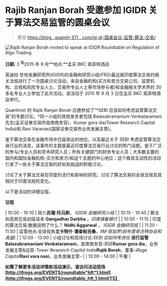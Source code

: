 # Rajib Ranjan Borah 受邀参加 IGIDR 关于算法交易监管的圆桌会议

> 原文:[https://blog . quantin STI . com/igi dr-圆桌会议-监管-算法-交易/](https://blog.quantinsti.com/igidr-roundtable-regulating-algo-trading/)

![Rajib Ranjan Borah invited to speak at IGIDR Roundtable on Regulation of Algo Trading](../Images/460a675d58ec5c47757e08cb0940b3dd.png)

**日期:** 3 <sup>路</sup>2015 年 9 月**地点:**孟买 BKC 索菲特酒店

英迪拉·甘地发展研究所(IGIDR)的金融和研究小组(FRG)最近就印度算法交易的相关法规进行了一次圆桌讨论活动。来自金融机构(买方和卖方交易公司、监管机构、合规和风险专业人士、交易所专业人士等市场参与者)和金融相关学术界的 30 多名专业人士参加了此次活动。该活动于 2015 年 9 月 3 日在孟买 BKC 索菲特酒店举行。

QuantInsti 的 Rajib Ranjan Borah 应邀参加了“*SEBI 应该如何考虑监管算法交易”的专题讨论。*同一小组的其他发言者包括 Balasubramanium Venkataramani 先生(孟买证券交易所首席商务官)、Kumar gora dia(Tower Research Capital India)和 Ravi Varanasi(国家证券交易所业务发展主管)。

鉴于算法交易在金融市场中日益突出的地位，以及最近关于 SEBI 考虑监管算法交易行业的消息，该事件的主题是最近印度算法交易行业讨论的热门话题。鉴于广泛的参与(专业人员和学术研究人员；所有关键部门的财务专业人员；大多数主要的国内和国际金融机构-买方和卖方)和这个主题的中心地位；这个极具互动性的活动引发了一些关于算法交易的好处和挑战的积极讨论。

讨论了关于算法交易在印度的流行和影响的研究。讨论了算法交易的全球法规及其相对于印度法规的变化。

以下是活动的详细议程。

**议程**

| 10:00 - 10:10 | 简介**苏珊·托马斯**， *IGIDR 金融研究小组* |
| 10:15 - 10:45 | 算法和高频交易初级读本 **Gangadhar Darbha** ，*印度储备银行* |
| 10:50 - 11:15 | 印度的算法交易:数据说明了什么？ **Nidhi Aggarwal** ， *IGIDR 金融研究组* |
| 11:20 - 11:50 | 监管地点:全球视角**文卡特什·潘查帕吉桑**，*IIM·班加罗(前布里奇沃特协会和高盛)* |
| 12:00 - 13:00 | 小组讨论和现场讨论:*SEBI 应如何考虑在* **进行监管 Balasubramaniam Venkataramani**，首席商务官-*BSE***Kumar gora dia**，业务发展主管&运营-*Tower Research Capital India***Rajib Borah**，董事-*iRage Capital***Ravi vara nasi**，业务发展主管- |
| 13:00 - 14:00 | 午餐 |

**如需了解更多活动详情和活动演示，请访问活动现场[http://ifrogs.org/EVENTS/roundtable*hft*1.html](http://ifrogs.org/EVENTS/roundtable_hft_1.html)T5】**